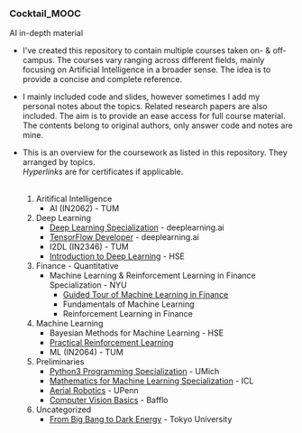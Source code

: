 ### Cocktail_MOOC
AI in-depth material

* I've created this repository to contain multiple courses taken on- & off- campus.
The courses vary ranging across different fields,
mainly focusing on Artificial Intelligence in a broader sense.
The idea is to provide a concise and complete reference.
* I mainly included code and slides, however sometimes I add my personal notes about
the topics. Related research papers are also included. The aim is to provide an ease access for full course material. 
The contents belong to original authors, only answer code and notes are mine.
  
* This is an overview for the coursework as listed in this repository. They arranged by topics.<br>
*Hyperlinks* are for certificates if applicable.<br><br>
  
    1. Aritifical Intelligence
        + AI (IN2062) - TUM
    2. Deep Learning
        + [Deep Learning Specialization](https://www.coursera.org/account/accomplishments/specialization/certificate/UU7YPUS2FUCL) - deeplearning.ai<br>
        + [TensorFlow Developer](https://www.coursera.org/account/accomplishments/specialization/certificate/EK5Q8S7TP4ZD) - deeplearning.ai
        + I2DL (IN2346) - TUM
        + [Introduction to Deep Learning](https://www.coursera.org/account/accomplishments/certificate/AXNZG8HUSLGL) - HSE
    3. Finance - Quantitative
        + Machine Learning & Reinforcement Learning in Finance Specialization - NYU
            + [Guided Tour of Machine Learning in Finance](https://www.coursera.org/account/accomplishments/certificate/3EMSN5EZ37EG)
            + Fundamentals of Machine Learning
            + Reinforcement Learning in Finance
    4. Machine Learning
        + Bayesian Methods for Machine Learning - HSE
        + [Practical Reinforcement Learning](https://www.coursera.org/account/accomplishments/certificate/QYE6W8S3EM7H)
        + ML (IN2064) - TUM
    5. Preliminaries
        + [Python3 Programming Specialization](https://www.coursera.org/account/accomplishments/specialization/certificate/SQ2UMK99Z8E4) - UMich
        + [Mathematics for Machine Learning Specialization]() - ICL
        + [Aerial Robotics](https://www.coursera.org/account/accomplishments/certificate/KQF9XTUWNYPE) - UPenn
        + [Computer Vision Basics](https://www.coursera.org/account/accomplishments/certificate/6Z8PVV6AEANE) - Bafflo
    6. Uncategorized
        + [From Big Bang to Dark Energy](https://www.coursera.org/account/accomplishments/certificate/TDHAA7PDHNTA) - Tokyo University
